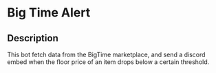 # Big Time Alert
## Description
This bot fetch data from the BigTime marketplace, and send a discord embed when the floor price of an item drops below a certain threshold.

